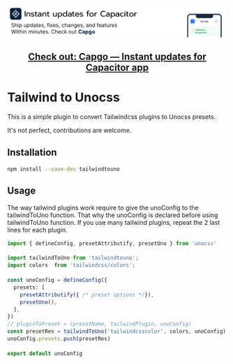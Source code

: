   <a href="https://capgo.app/"><img src='https://raw.githubusercontent.com/Cap-go/capgo/main/assets/capgo_banner.png' alt='Capgo - Instant updates for capacitor'/></a>

<div align="center">
<h2><a href="https://capgo.app/">Check out: Capgo — Instant updates for Capacitor app</a></h2>
</div>

# Tailwind to Unocss

This is a simple plugin to convert Tailwindcss plugins to Unocss presets.

It's not perfect, contributions are welcome.

## Installation

```bash
npm install --save-dev tailwindtouno
```

## Usage

The way tailwind plugins work require to give the unoConfig to the tailwindToUno function.
That why the unoConfig is declared before using tailwindToUno function.
If you use many tailwind plugins, repeat the 2 last lines for each plugin.

```typescript
import { defineConfig, presetAttributify, presetUno } from 'unocss'

import tailwindToUno from 'tailwindtouno';
import colors  from 'tailwindcss/colors';

const unoConfig = defineConfig({
  presets: [
    presetAttributify({ /* preset options */}),
    presetUno(),
  ],
})
// pluginToPreset = (presetName, tailwindPlugin, unoConfig) 
const presetRes = tailwindToUno('tailwindcsscolor', colors, unoConfig)
unoConfig.presets.push(presetRes)

export default unoConfig
```
